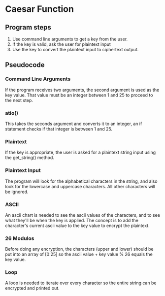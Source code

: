 # Caesar Function

## Program steps

1. Use command line arguments to get a key from the user.
2. If the key is valid, ask the user for plaintext input
3. Use the key to convert the plaintext input to ciphertext output.


## Pseudocode

### Command Line Arguments
If the program receives two arguments, the second argument is used as the key value. That value must be an integer between 1 and 25 to proceed to the next step.

### atio()
This takes the seconds argument and converts it to an integer, an if statement checks if that integer is between 1 and 25.

### Plaintext
If the key is appropriate, the user is asked for a plaintext string input using the get_string() method.

### Plaintext Input
The program will look for the alphabetical characters in the string, and also look for the lowercase and uppercase characters. All other characters will be ignored.

### ASCII
An ascii chart is needed to see the ascii values of the characters, and to see what they'll be when the key is applied. The concept is to add the character's current ascii value to the key value to encrypt the plaintext.

### 26 Modulos
Before doing any encryption, the characters (upper and lower) should be put into an array of [0:25] so the ascii value + key value % 26 equals the key value.

### Loop
A loop is needed to iterate over every character so the entire string can be encrypted and printed out.
